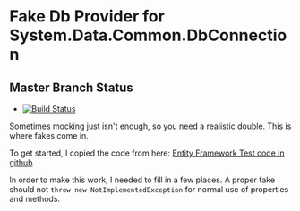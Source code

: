 # Fake Db Provider for System.Data.Common.DbConnection

## Master Branch Status

* [![Build Status](https://johnhgoodwin.visualstudio.com/Public/_apis/build/status/FakeDbProvider-CI?branchName=master)](https://johnhgoodwin.visualstudio.com/Public/_build/latest?definitionId=3&branchName=master)

Sometimes mocking just isn't enough, so you need a realistic double. This is where fakes come in.

To get started, I copied the code from here:
[Entity Framework Test code in github](https://github.com/aspnet/EntityFrameworkCore/tree/master/test/EFCore.Relational.Tests/TestUtilities/FakeProvider)

In order to make this work, I needed to fill in a few places. A proper fake should not `throw new NotImplementedException` for normal use of properties and methods. 
